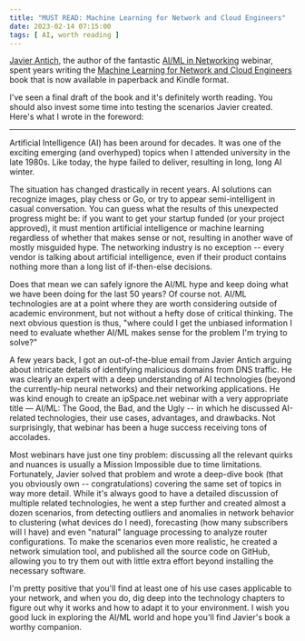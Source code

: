```yaml
---
title: "MUST READ: Machine Learning for Network and Cloud Engineers"
date: 2023-02-14 07:15:00
tags: [ AI, worth reading ]
---
```

[Javier Antich](https://www.ipspace.net/Author:Javier_Antich), the author of the fantastic [AI/ML in Networking](https://www.ipspace.net/AI_and_ML_in_Networking) webinar, spent years writing the [Machine Learning for Network and Cloud Engineers](https://www.amazon.com/Machine-Learning-Network-Cloud-Engineers-ebook/dp/B0BT6YZC33) book that is now available in paperback and Kindle format. 

I've seen a final draft of the book and it's definitely worth reading. You should also invest some time into testing the scenarios Javier created. Here's what I wrote in the foreword:

---

Artificial Intelligence (AI) has been around for decades. It was one of the exciting emerging (and overhyped) topics when I attended university in the late 1980s. Like today, the hype failed to deliver, resulting in long, long AI winter.
<!--more-->
The situation has changed drastically in recent years. AI solutions can recognize images, play chess or Go, or try to appear semi-intelligent in casual conversation. You can guess what the results of this unexpected progress might be: if you want to get your startup funded (or your project approved), it must mention artificial intelligence or machine learning regardless of whether that makes sense or not, resulting in another wave of mostly misguided hype. The networking industry is no exception -- every vendor is talking about artificial intelligence, even if their product contains nothing more than a long list of if-then-else decisions.

Does that mean we can safely ignore the AI/ML hype and keep doing what we have been doing for the last 50 years? Of course not. AI/ML technologies are at a point where they are worth considering outside of academic environment, but not without a hefty dose of critical thinking. The next obvious question is thus, "where could I get the unbiased information I need to evaluate whether AI/ML makes sense for the problem I'm trying to solve?"

A few years back, I got an out-of-the-blue email from Javier Antich arguing about intricate details of identifying malicious domains from DNS traffic. He was clearly an expert with a deep understanding of AI technologies (beyond the currently-hip neural networks) and their networking applications. He was kind enough to create an ipSpace.net webinar with a very appropriate title — AI/ML: The Good, the Bad, and the Ugly -- in which he discussed AI-related technologies, their use cases, advantages, and drawbacks. Not surprisingly, that webinar has been a huge success receiving tons of accolades.

Most webinars have just one tiny problem: discussing all the relevant quirks and nuances is usually a Mission Impossible due to time limitations. Fortunately, Javier solved that problem and wrote a deep-dive book (that you obviously own -- congratulations) covering the same set of topics in way more detail. While it's always good to have a detailed discussion of multiple related technologies, he went a step further and created almost a dozen scenarios, from detecting outliers and anomalies in network behavior to clustering (what devices do I need), forecasting (how many subscribers will I have) and even "natural" language processing to analyze router configurations. To make the scenarios even more realistic, he created a network simulation tool, and published all the source code on GitHub, allowing you to try them out with little extra effort beyond installing the necessary software.

I'm pretty positive that you'll find at least one of his use cases applicable to your network, and when you do, dig deep into the technology chapters to figure out why it works and how to adapt it to your environment. I wish you good luck in exploring the AI/ML world and hope you'll find Javier's book a worthy companion.


